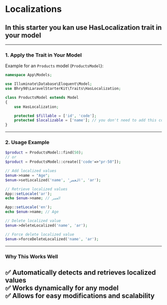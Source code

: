 # Localizations
## In this starter you kan use HasLocalization trait in your model 

---
### **1. Apply the Trait in Your Model**
Example for an `Products` model (`ProductsModel`):

```php
namespace App\Models;

use Illuminate\Database\Eloquent\Model;
use Bhry98\LaravelStarterKit\Traits\HasLocalization;

class ProductsModel extends Model
{
    use HasLocalization;

    protected $fillable = ['id', 'code'];
    protected $localizable = ['name']; // you don't need to add this columns in product table
}
```

---

### **2. Usage Example**

```php
$product = ProductsModel::find(50);
// or
$product = ProductsModel::create(['code'=>"pr-50"]);

// Add localized values
$enum->name = "Age";
$enum->setLocalized('name', 'العمر', 'ar');

// Retrieve localized values
App::setLocale('ar');
echo $enum->name; // العمر

App::setLocale('en');
echo $enum->name; // Age

// Delete localized value
$enum->deleteLocalized('name', 'ar');

// Force delete localized value
$enum->forceDeleteLocalized('name', 'ar');
```

---

### **Why This Works Well**
✅ Automatically detects and retrieves localized values  
✅ Works dynamically for any model  
✅ Allows for easy modifications and scalability
---